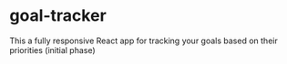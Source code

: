 # goal-tracker
This a fully responsive React app for tracking your goals based on their priorities (initial phase)
